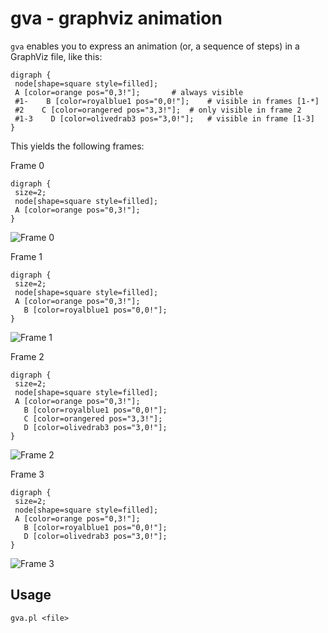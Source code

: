 # gva - graphviz animation

`gva` enables you to express an animation (or, a sequence of steps)
in a GraphViz file, like this:

    digraph {
     node[shape=square style=filled];
     A [color=orange pos="0,3!"];		# always visible
     #1-    B [color=royalblue1 pos="0,0!"];	# visible in frames [1-*]
     #2    C [color=orangered pos="3,3!"];	# only visible in frame 2
     #1-3    D [color=olivedrab3 pos="3,0!"];	# visible in frame [1-3]
    }

This yields the following frames:

Frame 0

    digraph {
     size=2;
     node[shape=square style=filled];
     A [color=orange pos="0,3!"];
    }

![Frame 0](http://i.imgur.com/ojjXd.png)

Frame 1

    digraph {
     size=2;
     node[shape=square style=filled];
     A [color=orange pos="0,3!"];
       B [color=royalblue1 pos="0,0!"];
    }

![Frame 1](http://i.imgur.com/d3y9Q.png)

Frame 2

    digraph {
     size=2;
     node[shape=square style=filled];
     A [color=orange pos="0,3!"];
       B [color=royalblue1 pos="0,0!"];
       C [color=orangered pos="3,3!"];
       D [color=olivedrab3 pos="3,0!"];
    }

![Frame 2](http://i.imgur.com/lhcVs.png)

Frame 3

    digraph {
     size=2;
     node[shape=square style=filled];
     A [color=orange pos="0,3!"];
       B [color=royalblue1 pos="0,0!"];
       D [color=olivedrab3 pos="3,0!"];
    }

![Frame 3](http://i.imgur.com/JTSCr.png)

## Usage

    gva.pl <file>

